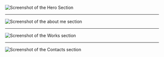 ![Screenshot of the Hero Section](https://i.postimg.cc/Dyvgk0Q3/1.png)

---

![Screenshot of the about me section](https://i.postimg.cc/NjLkFnPN/2.png)

---

![Screenshot of the Works section](https://i.postimg.cc/13TcqKky/3.png)

---

![Screenshot of the Contacts section](https://i.postimg.cc/vBvV37Ng/4.png)

